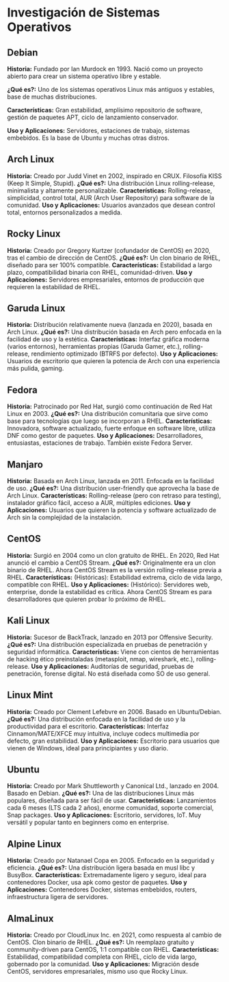 # Investigación de Sistemas Operativos

## Debian
**Historia:** Fundado por Ian Murdock en 1993. Nació como un proyecto abierto para crear un sistema operativo libre y estable.

**¿Qué es?:** Uno de los sistemas operativos Linux más antiguos y estables, base de muchas distribuciones.

**Características:** Gran estabilidad, amplísimo repositorio de software, gestión de paquetes APT, ciclo de lanzamiento conservador.

**Uso y Aplicaciones:** Servidores, estaciones de trabajo, sistemas embebidos. Es la base de Ubuntu y muchas otras distros.

## Arch Linux
**Historia:** Creado por Judd Vinet en 2002, inspirado en CRUX. Filosofía KISS (Keep It Simple, Stupid).
**¿Qué es?:** Una distribución Linux rolling-release, minimalista y altamente personalizable.
**Características:** Rolling-release, simplicidad, control total, AUR (Arch User Repository) para software de la comunidad.
**Uso y Aplicaciones:** Usuarios avanzados que desean control total, entornos personalizados a medida.

## Rocky Linux
**Historia:** Creado por Gregory Kurtzer (cofundador de CentOS) en 2020, tras el cambio de dirección de CentOS.
**¿Qué es?:** Un clon binario de RHEL, diseñado para ser 100% compatible.
**Características:** Estabilidad a largo plazo, compatibilidad binaria con RHEL, comunidad-driven.
**Uso y Aplicaciones:** Servidores empresariales, entornos de producción que requieren la estabilidad de RHEL.

## Garuda Linux
**Historia:** Distribución relativamente nueva (lanzada en 2020), basada en Arch Linux.
**¿Qué es?:** Una distribución basada en Arch pero enfocada en la facilidad de uso y la estética.
**Características:** Interfaz gráfica moderna (varios entornos), herramientas propias (Garuda Gamer, etc.), rolling-release, rendimiento optimizado (BTRFS por defecto).
**Uso y Aplicaciones:** Usuarios de escritorio que quieren la potencia de Arch con una experiencia más pulida, gaming.

## Fedora
**Historia:** Patrocinado por Red Hat, surgió como continuación de Red Hat Linux en 2003.
**¿Qué es?:** Una distribución comunitaria que sirve como base para tecnologías que luego se incorporan a RHEL.
**Características:** Innovadora, software actualizado, fuerte enfoque en software libre, utiliza DNF como gestor de paquetes.
**Uso y Aplicaciones:** Desarrolladores, entusiastas, estaciones de trabajo. También existe Fedora Server.

## Manjaro
**Historia:** Basada en Arch Linux, lanzada en 2011. Enfocada en la facilidad de uso.
**¿Qué es?:** Una distribución user-friendly que aprovecha la base de Arch Linux.
**Características:** Rolling-release (pero con retraso para testing), instalador gráfico fácil, acceso a AUR, múltiples ediciones.
**Uso y Aplicaciones:** Usuarios que quieren la potencia y software actualizado de Arch sin la complejidad de la instalación.

## CentOS
**Historia:** Surgió en 2004 como un clon gratuito de RHEL. En 2020, Red Hat anunció el cambio a CentOS Stream.
**¿Qué es?:** Originalmente era un clon binario de RHEL. Ahora CentOS Stream es la versión rolling-release previa a RHEL.
**Características:** (Históricas): Estabilidad extrema, ciclo de vida largo, compatible con RHEL.
**Uso y Aplicaciones:** (Histórico): Servidores web, enterprise, donde la estabilidad es crítica. Ahora CentOS Stream es para desarrolladores que quieren probar lo próximo de RHEL.

## Kali Linux
**Historia:** Sucesor de BackTrack, lanzado en 2013 por Offensive Security.
**¿Qué es?:** Una distribución especializada en pruebas de penetración y seguridad informática.
**Características:** Viene con cientos de herramientas de hacking ético preinstaladas (metasploit, nmap, wireshark, etc.), rolling-release.
**Uso y Aplicaciones:** Auditorías de seguridad, pruebas de penetración, forense digital. No está diseñada como SO de uso general.

## Linux Mint
**Historia:** Creado por Clement Lefebvre en 2006. Basado en Ubuntu/Debian.
**¿Qué es?:** Una distribución enfocada en la facilidad de uso y la productividad para el escritorio.
**Características:** Interfaz Cinnamon/MATE/XFCE muy intuitiva, incluye codecs multimedia por defecto, gran estabilidad.
**Uso y Aplicaciones:** Escritorio para usuarios que vienen de Windows, ideal para principiantes y uso diario.

## Ubuntu
**Historia:** Creado por Mark Shuttleworth y Canonical Ltd., lanzado en 2004. Basado en Debian.
**¿Qué es?:** Una de las distribuciones Linux más populares, diseñada para ser fácil de usar.
**Características:** Lanzamientos cada 6 meses (LTS cada 2 años), enorme comunidad, soporte comercial, Snap packages.
**Uso y Aplicaciones:** Escritorio, servidores, IoT. Muy versátil y popular tanto en beginners como en enterprise.

## Alpine Linux
**Historia:** Creado por Natanael Copa en 2005. Enfocado en la seguridad y eficiencia.
**¿Qué es?:** Una distribución ligera basada en musl libc y BusyBox.
**Características:** Extremadamente ligero y seguro, ideal para contenedores Docker, usa apk como gestor de paquetes.
**Uso y Aplicaciones:** Contenedores Docker, sistemas embebidos, routers, infraestructura ligera de servidores.

## AlmaLinux
**Historia:** Creado por CloudLinux Inc. en 2021, como respuesta al cambio de CentOS. Clon binario de RHEL.
**¿Qué es?:** Un reemplazo gratuito y community-driven para CentOS, 1:1 compatible con RHEL.
**Características:** Estabilidad, compatibilidad completa con RHEL, ciclo de vida largo, gobernado por la comunidad.
**Uso y Aplicaciones:** Migración desde CentOS, servidores empresariales, mismo uso que Rocky Linux.
